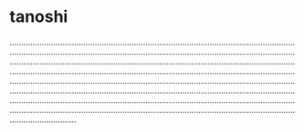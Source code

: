 # tanoshi
.............................................................................................................................................................................................................................................................................................................................................................................................................................................................................................................................................................................................................................................................................................................................................................................................................................................................................................................................................................................................................................................................